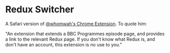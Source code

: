 Redux Switcher
==============

A Safari version of [@whomwah's Chrome Extension](https://github.com/whomwah/Redux-Switcher/). To quote him:

"An extension that extends a BBC Programmes episode page, and 
provides a link to the relevant Redux page. If you don't know what
Redux is, and don't have an account, this extension is no use to you."

